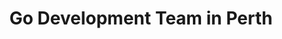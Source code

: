 ---
title: Go Development Team in Perth
permalink: /landings/locations/perth/developer/go
technology: Go
location: Perth
---